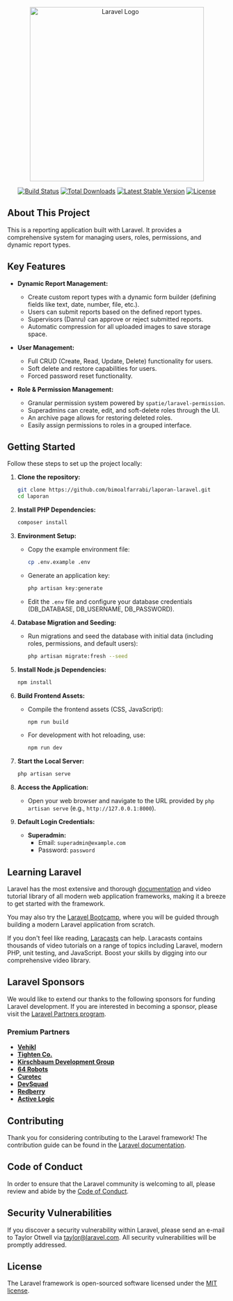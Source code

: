 <p align="center"><a href="https://laravel.com" target="_blank"><img src="https://raw.githubusercontent.com/laravel/art/master/logo-lockup/5%20SVG/2%20CMYK/1%20Full%20Color/laravel-logolockup-cmyk-red.svg" width="400" alt="Laravel Logo"></a></p>

<p align="center">
<a href="https://github.com/laravel/framework/actions"><img src="https://github.com/laravel/framework/workflows/tests/badge.svg" alt="Build Status"></a>
<a href="https://packagist.org/packages/laravel/framework"><img src="https://img.shields.io/packagist/dt/laravel/framework" alt="Total Downloads"></a>
<a href="https://packagist.org/packages/laravel/framework"><img src="https://img.shields.io/packagist/v/laravel/framework" alt="Latest Stable Version"></a>
<a href="https://packagist.org/packages/laravel/framework"><img src="https://img.shields.io/packagist/l/laravel/framework" alt="License"></a>
</p>

## About This Project

This is a reporting application built with Laravel. It provides a comprehensive system for managing users, roles, permissions, and dynamic report types.

## Key Features

*   **Dynamic Report Management:**
    *   Create custom report types with a dynamic form builder (defining fields like text, date, number, file, etc.).
    *   Users can submit reports based on the defined report types.
    *   Supervisors (Danru) can approve or reject submitted reports.
    *   Automatic compression for all uploaded images to save storage space.

*   **User Management:**
    *   Full CRUD (Create, Read, Update, Delete) functionality for users.
    *   Soft delete and restore capabilities for users.
    *   Forced password reset functionality.

*   **Role & Permission Management:**
    *   Granular permission system powered by `spatie/laravel-permission`.
    *   Superadmins can create, edit, and soft-delete roles through the UI.
    *   An archive page allows for restoring deleted roles.
    *   Easily assign permissions to roles in a grouped interface.



## Getting Started

Follow these steps to set up the project locally:

1.  **Clone the repository:**
    ```bash
    git clone https://github.com/bimoalfarrabi/laporan-laravel.git
    cd laporan
    ```

2.  **Install PHP Dependencies:**
    ```bash
    composer install
    ```

3.  **Environment Setup:**
    -   Copy the example environment file:
        ```bash
        cp .env.example .env
        ```
    -   Generate an application key:
        ```bash
        php artisan key:generate
        ```
    -   Edit the `.env` file and configure your database credentials (DB_DATABASE, DB_USERNAME, DB_PASSWORD).

4.  **Database Migration and Seeding:**
    -   Run migrations and seed the database with initial data (including roles, permissions, and default users):
        ```bash
        php artisan migrate:fresh --seed
        ```

5.  **Install Node.js Dependencies:**
    ```bash
    npm install
    ```

6.  **Build Frontend Assets:**
    -   Compile the frontend assets (CSS, JavaScript):
        ```bash
        npm run build
        ```
    -   For development with hot reloading, use:
        ```bash
        npm run dev
        ```

7.  **Start the Local Server:**
    ```bash
    php artisan serve
    ```

8.  **Access the Application:**
    -   Open your web browser and navigate to the URL provided by `php artisan serve` (e.g., `http://127.0.0.1:8000`).

9.  **Default Login Credentials:**
    -   **Superadmin:**
        -   Email: `superadmin@example.com`
        -   Password: `password`

## Learning Laravel

Laravel has the most extensive and thorough [documentation](https://laravel.com/docs) and video tutorial library of all modern web application frameworks, making it a breeze to get started with the framework.

You may also try the [Laravel Bootcamp](https://bootcamp.laravel.com), where you will be guided through building a modern Laravel application from scratch.

If you don't feel like reading, [Laracasts](https://laracasts.com) can help. Laracasts contains thousands of video tutorials on a range of topics including Laravel, modern PHP, unit testing, and JavaScript. Boost your skills by digging into our comprehensive video library.

## Laravel Sponsors

We would like to extend our thanks to the following sponsors for funding Laravel development. If you are interested in becoming a sponsor, please visit the [Laravel Partners program](https://partners.laravel.com).

### Premium Partners

- **[Vehikl](https://vehikl.com)**
- **[Tighten Co.](https://tighten.co)**
- **[Kirschbaum Development Group](https://kirschbaumdevelopment.com)**
- **[64 Robots](https://64robots.com)**
- **[Curotec](https://www.curotec.com/services/technologies/laravel)**
- **[DevSquad](https://devsquad.com/hire-laravel-developers)**
- **[Redberry](https://redberry.international/laravel-development)**
- **[Active Logic](https://activelogic.com)**

## Contributing

Thank you for considering contributing to the Laravel framework! The contribution guide can be found in the [Laravel documentation](https://laravel.com/docs/contributions).

## Code of Conduct

In order to ensure that the Laravel community is welcoming to all, please review and abide by the [Code of Conduct](https://laravel.com/docs/contributions#code-of-conduct).

## Security Vulnerabilities

If you discover a security vulnerability within Laravel, please send an e-mail to Taylor Otwell via [taylor@laravel.com](mailto:taylor@laravel.com). All security vulnerabilities will be promptly addressed.

## License

The Laravel framework is open-sourced software licensed under the [MIT license](https://opensource.org/licenses/MIT).
